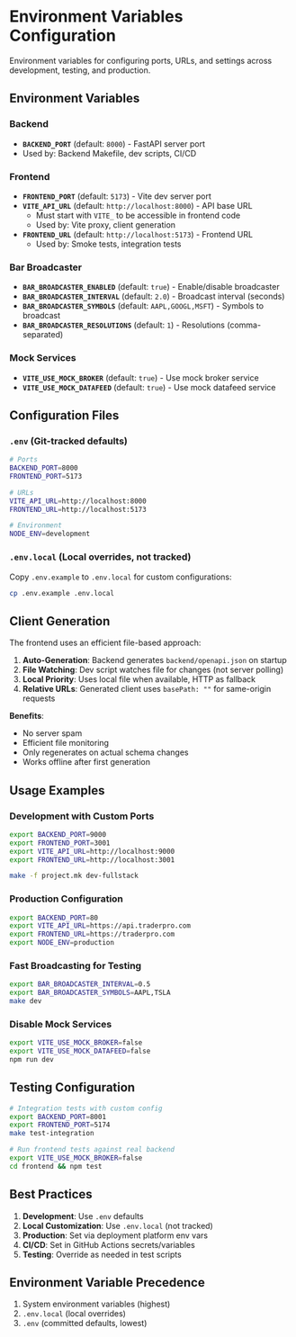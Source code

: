 # Environment Variables Configuration

Environment variables for configuring ports, URLs, and settings across development, testing, and production.

## Environment Variables

### Backend
- **`BACKEND_PORT`** (default: `8000`) - FastAPI server port
- Used by: Backend Makefile, dev scripts, CI/CD

### Frontend
- **`FRONTEND_PORT`** (default: `5173`) - Vite dev server port
- **`VITE_API_URL`** (default: `http://localhost:8000`) - API base URL
  - Must start with `VITE_` to be accessible in frontend code
  - Used by: Vite proxy, client generation
- **`FRONTEND_URL`** (default: `http://localhost:5173`) - Frontend URL
  - Used by: Smoke tests, integration tests

### Bar Broadcaster
- **`BAR_BROADCASTER_ENABLED`** (default: `true`) - Enable/disable broadcaster
- **`BAR_BROADCASTER_INTERVAL`** (default: `2.0`) - Broadcast interval (seconds)
- **`BAR_BROADCASTER_SYMBOLS`** (default: `AAPL,GOOGL,MSFT`) - Symbols to broadcast
- **`BAR_BROADCASTER_RESOLUTIONS`** (default: `1`) - Resolutions (comma-separated)

### Mock Services
- **`VITE_USE_MOCK_BROKER`** (default: `true`) - Use mock broker service
- **`VITE_USE_MOCK_DATAFEED`** (default: `true`) - Use mock datafeed service

## Configuration Files

### `.env` (Git-tracked defaults)

```bash
# Ports
BACKEND_PORT=8000
FRONTEND_PORT=5173

# URLs
VITE_API_URL=http://localhost:8000
FRONTEND_URL=http://localhost:5173

# Environment
NODE_ENV=development
```

### `.env.local` (Local overrides, not tracked)

Copy `.env.example` to `.env.local` for custom configurations:

```bash
cp .env.example .env.local
```

## Client Generation

The frontend uses an efficient file-based approach:

1. **Auto-Generation**: Backend generates `backend/openapi.json` on startup
2. **File Watching**: Dev script watches file for changes (not server polling)
3. **Local Priority**: Uses local file when available, HTTP as fallback
4. **Relative URLs**: Generated client uses `basePath: ""` for same-origin requests

**Benefits**:
- No server spam
- Efficient file monitoring
- Only regenerates on actual schema changes
- Works offline after first generation

## Usage Examples

### Development with Custom Ports

```bash
export BACKEND_PORT=9000
export FRONTEND_PORT=3001
export VITE_API_URL=http://localhost:9000
export FRONTEND_URL=http://localhost:3001

make -f project.mk dev-fullstack
```

### Production Configuration

```bash
export BACKEND_PORT=80
export VITE_API_URL=https://api.traderpro.com
export FRONTEND_URL=https://traderpro.com
export NODE_ENV=production
```

### Fast Broadcasting for Testing

```bash
export BAR_BROADCASTER_INTERVAL=0.5
export BAR_BROADCASTER_SYMBOLS=AAPL,TSLA
make dev
```

### Disable Mock Services

```bash
export VITE_USE_MOCK_BROKER=false
export VITE_USE_MOCK_DATAFEED=false
npm run dev
```

## Testing Configuration

```bash
# Integration tests with custom config
export BACKEND_PORT=8001
export FRONTEND_PORT=5174
make test-integration

# Run frontend tests against real backend
export VITE_USE_MOCK_BROKER=false
cd frontend && npm test
```

## Best Practices

1. **Development**: Use `.env` defaults
2. **Local Customization**: Use `.env.local` (not tracked)
3. **Production**: Set via deployment platform env vars
4. **CI/CD**: Set in GitHub Actions secrets/variables
5. **Testing**: Override as needed in test scripts

## Environment Variable Precedence

1. System environment variables (highest)
2. `.env.local` (local overrides)
3. `.env` (committed defaults, lowest)
